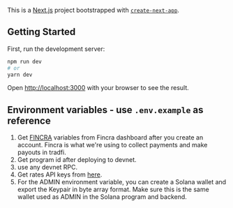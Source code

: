 This is a [Next.js](https://nextjs.org/) project bootstrapped with [`create-next-app`](https://github.com/vercel/next.js/tree/canary/packages/create-next-app).

## Getting Started

First, run the development server:

```bash
npm run dev
# or
yarn dev
```

Open [http://localhost:3000](http://localhost:3000) with your browser to see the result.

## Environment variables - use `.env.example` as reference
1. Get [FINCRA](https://fincra.com) variables from Fincra dashboard after you create an account. Fincra is what we're using to collect payments and make payouts in tradfi.
2. Get program id after deploying to devnet.
3. use any devnet RPC.
4. Get rates API keys from [here](https://apilayer.com/marketplace/exchangerates_data-api?utm_source=apilayermarketplace&utm_medium=featured).
5. For the ADMIN environment variable, you can create a Solana wallet and export the Keypair in byte array format. Make sure this is the same wallet used as ADMIN in the Solana program and backend.
